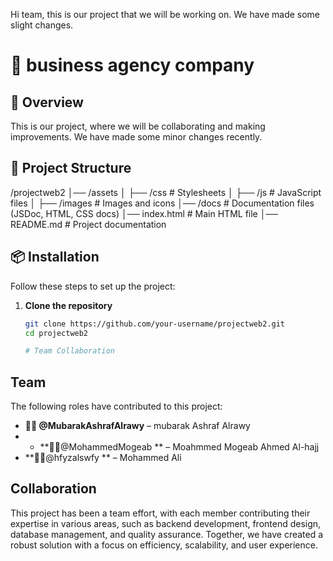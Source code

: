 Hi team, this is our project that we will be working on. We have made some slight changes.
# 📌 business agency company

## 🚀 Overview
This is our project, where we will be collaborating and making improvements. We have made some minor changes recently.

## 📂 Project Structure
/projectweb2
│── /assets
│   ├── /css       # Stylesheets
│   ├── /js        # JavaScript files
│   ├── /images    # Images and icons
│── /docs          # Documentation files (JSDoc, HTML, CSS docs)
│── index.html     # Main HTML file
│── README.md      # Project documentation

## 📦 Installation
Follow these steps to set up the project:

1. **Clone the repository**  
   ```bash
   git clone https://github.com/your-username/projectweb2.git
   cd projectweb2

   # Team Collaboration

## Team
The following roles have contributed to this project:

- **👨‍💻 @MubarakAshrafAlrawy** – mubarak Ashraf Alrawy
- - **🧑‍💻@MohammedMogeab  ** –  Moahmmed Mogeab Ahmed Al-hajj
- **👩‍💻@hfyzalswfy ** – Mohammed Ali
 

## Collaboration
This project has been a team effort, with each member contributing their expertise in various areas, such as backend development, frontend design, database management, and quality assurance. Together, we have created a robust solution with a focus on efficiency, scalability, and user experience.
